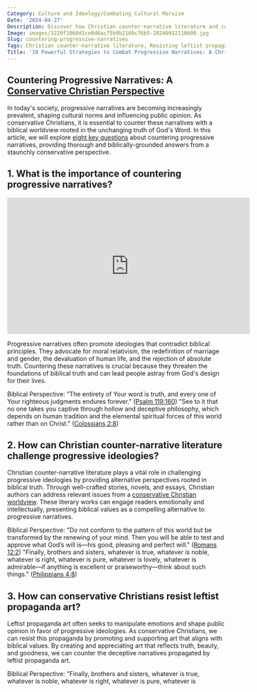 ```yaml
---
Category: Culture and Ideology/Combating Cultural Marxism
Date: '2024-04-27'
Description: Discover how Christian counter-narrative literature and conservative Christian film production are effectively countering progressive narratives in the media landscape. Explore the impact of faith-based alternative media in shaping a biblical worldview through creative writing and resisting leftist propaganda art.
Image: images/3220f1060d1ce0d8ac75b9b2169c76b5-20240912110608.jpg
Slug: countering-progressive-narratives
Tags: Christian counter-narrative literature, Resisting leftist propaganda art, Biblical worldview creative writing, Conservative Christian film production, Faith-based alternative media UK
Title: '10 Powerful Strategies to Combat Progressive Narratives: A Christian Perspective'
---
```


## Countering Progressive Narratives: A [Conservative Christian Perspective](/curriculum-integration)

In today's society, progressive narratives are becoming increasingly prevalent, shaping cultural norms and influencing public opinion. As conservative Christians, it is essential to counter these narratives with a biblical worldview rooted in the unchanging truth of God's Word. In this article, we will explore [eight key questions](/critiquing-modern-art) about countering progressive narratives, providing thorough and biblically-grounded answers from a staunchly conservative perspective.

## 1. What is the importance of countering progressive narratives?


<iframe width="560" height="315" src="https://www.youtube.com/embed/3OtrfjQf5zA" frameborder="0" allow="autoplay; encrypted-media" allowfullscreen></iframe>


Progressive narratives often promote ideologies that contradict biblical principles. They advocate for moral relativism, the redefinition of marriage and gender, the devaluation of human life, and the rejection of absolute truth. Countering these narratives is crucial because they threaten the foundations of biblical truth and can lead people astray from God's design for their lives.

Biblical Perspective:
"The entirety of Your word is truth, and every one of Your righteous judgments endures forever." ([Psalm 119:160](https://www.bibleref.com/Psalm/119/Psalm-119-160.html))
"See to it that no one takes you captive through hollow and deceptive philosophy, which depends on human tradition and the elemental spiritual forces of this world rather than on Christ." ([Colossians 2:8](https://www.bibleref.com/Colossians/2/Colossians-2-8.html))

## 2. How can Christian counter-narrative literature challenge progressive ideologies?

Christian counter-narrative literature plays a vital role in challenging progressive ideologies by providing alternative perspectives rooted in biblical truth. Through well-crafted stories, novels, and essays, Christian authors can address relevant issues from a [conservative Christian worldview](/resisting-gender-confusion). These literary works can engage readers emotionally and intellectually, presenting biblical values as a compelling alternative to progressive narratives.

Biblical Perspective:
"Do not conform to the pattern of this world but be transformed by the renewing of your mind. Then you will be able to test and approve what God’s will is—his good, pleasing and perfect will." ([Romans 12:2](https://www.bibleref.com/Romans/12/Romans-12-2.html))
"Finally, brothers and sisters, whatever is true, whatever is noble, whatever is right, whatever is pure, whatever is lovely, whatever is admirable—if anything is excellent or praiseworthy—think about such things." ([Philippians 4:8](https://www.bibleref.com/Philippians/4/Philippians-4-8.html))

## 3. How can conservative Christians resist leftist propaganda art?

Leftist propaganda art often seeks to manipulate emotions and shape public opinion in favor of progressive ideologies. As conservative Christians, we can resist this propaganda by promoting and supporting art that aligns with biblical values. By creating and appreciating art that reflects truth, beauty, and goodness, we can counter the deceptive narratives propagated by leftist propaganda art.

Biblical Perspective:
"Finally, brothers and sisters, whatever is true, whatever is noble, whatever is right, whatever is pure, whatever is